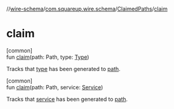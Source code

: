 //[wire-schema](../../../index.md)/[com.squareup.wire.schema](../index.md)/[ClaimedPaths](index.md)/[claim](claim.md)

# claim

[common]\
fun [claim](claim.md)(path: Path, type: [Type](../-type/index.md))

Tracks that [type](claim.md) has been generated to [path](claim.md).

[common]\
fun [claim](claim.md)(path: Path, service: [Service](../-service/index.md))

Tracks that [service](claim.md) has been generated to [path](claim.md).
